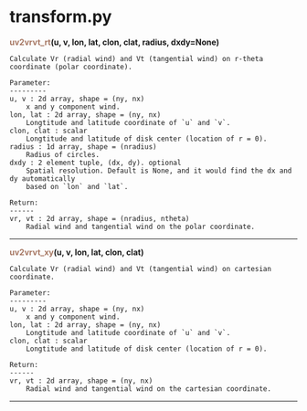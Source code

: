 # transform.py
<span style="color:#a77864">**uv2vrvt_rt**</span>**(u, v, lon, lat, clon, clat, radius, dxdy=None)**

    Calculate Vr (radial wind) and Vt (tangential wind) on r-theta coordinate (polar coordinate).
    
    Parameter:
    ---------
    u, v : 2d array, shape = (ny, nx)
        x and y component wind.
    lon, lat : 2d array, shape = (ny, nx)
        Longtitude and latitude coordinate of `u` and `v`.
    clon, clat : scalar
        Longtitude and latitude of disk center (location of r = 0).
    radius : 1d array, shape = (nradius)
        Radius of circles.
    dxdy : 2 element tuple, (dx, dy). optional
        Spatial resolution. Default is None, and it would find the dx and dy automatically
        based on `lon` and `lat`.
        
    Return:
    ------
    vr, vt : 2d array, shape = (nradius, ntheta)
        Radial wind and tangential wind on the polar coordinate.



******
<span style="color:#a77864">**uv2vrvt_xy**</span>**(u, v, lon, lat, clon, clat)**

    Calculate Vr (radial wind) and Vt (tangential wind) on cartesian coordinate.
    
    Parameter:
    ---------
    u, v : 2d array, shape = (ny, nx)
        x and y component wind.
    lon, lat : 2d array, shape = (ny, nx)
        Longtitude and latitude coordinate of `u` and `v`.
    clon, clat : scalar
        Longtitude and latitude of disk center (location of r = 0).

    Return:
    ------
    vr, vt : 2d array, shape = (ny, nx)
        Radial wind and tangential wind on the cartesian coordinate.



******
